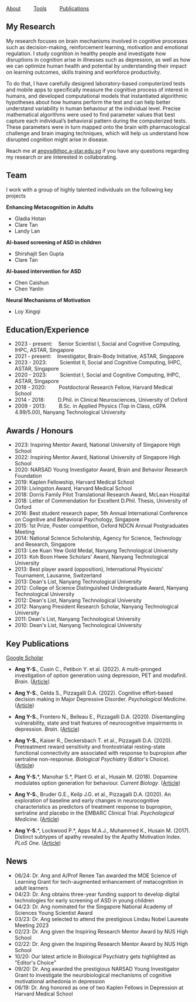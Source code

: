 [About](/index.md) &nbsp;&nbsp;&nbsp;&nbsp;&nbsp;&nbsp;&nbsp; [Tools](/tools.md) &nbsp;&nbsp;&nbsp;&nbsp;&nbsp;&nbsp;&nbsp; [Publications](/publications.md)

## My Research
My research focuses on brain mechanisms involved in cognitive processes such as decision-making, reinforcement learning, motivation and emotional regulation. I study cognition in healthy people and investigate how disruptions in cognition arise in illnesses such as depression, as well as how we can optimize human health and potential by understanding their impact on learning outcomes, skills training and workforce productivity.

To do that, I have carefully designed laboratory-based computerized tests and mobile apps to specifically measure the cognitive process of interest in humans, and developed computational models that instantiated algorithmic hypotheses about how humans perform the test and can help better understand variability in human behaviour at the individual level. Precise mathematical algorithms were used to find parameter values that best capture each individual’s behavioral pattern during the computerized tests. These parameters were in turn mapped onto the brain with pharmacological challenge and brain imaging techniques, which will help us understand how disrupted cognition might arise in disease. 
  
Reach me at angys@ihpc.a-star.edu.sg if you have any questions regarding my research or are interested in collaborating.

## Team
I work with a group of highly talented individuals on the following key projects <br>

**Enhancing Metacognition in Adults** <br>
* Gladia Hotan
* Clare Tan 
* Landy Lan <br>

**AI-based screening of ASD in children** <br>
* Shirshajit Sen Gupta
* Clare Tan <br>

**AI-based intervention for ASD** <br>
* Chen Caishun
* Chen Yanlin <br>

**Neural Mechanisms of Motivation** <br>
* Loy Xingqi


## Education/Experience
* 2023 - present: &nbsp;&nbsp;    Senior Scientist I, Social and Cognitive Computing, IHPC, ASTAR, Singapore
* 2021 - present: &nbsp;&nbsp;    Investigator, Brain-Body Initiative, ASTAR, Singapore
* 2023 - 2023: &nbsp;&nbsp;&nbsp;&nbsp;&nbsp;&nbsp;&nbsp;    Scientist II, Social and Cognitive Computing, IHPC, ASTAR, Singapore
* 2020 - 2023: &nbsp;&nbsp;&nbsp;&nbsp;&nbsp;&nbsp;&nbsp;    Scientist I, Social and Cognitive Computing, IHPC, ASTAR, Singapore 
* 2018 - 2020: &nbsp;&nbsp;&nbsp;&nbsp;&nbsp;&nbsp;&nbsp;   Postdoctoral Research Fellow, Harvard Medical School
* 2014 - 2018: &nbsp;&nbsp;&nbsp;&nbsp;&nbsp;&nbsp;&nbsp; D.Phil. in Clinical Neurosciences, University of Oxford 
* 2009 - 2013: &nbsp;&nbsp;&nbsp;&nbsp;&nbsp;&nbsp;&nbsp; B.Sc. in Applied Physics (Top in Class, cGPA 4.99/5.00), Nanyang Technological University

## Awards / Honours
* 2023: Inspiring Mentor Award, National University of Singapore High School
* 2022: Inspiring Mentor Award, National University of Singapore High School
* 2020: NARSAD Young Investigator Award, Brain and Behavior Research Foundation
* 2019: Kaplen Fellowship, Harvard Medical School 
* 2019: Livingston Award, Harvard Medical School
* 2018: Dorris Family Pilot Translational Research Award, McLean Hospital
* 2018: Letter of Commendation for Excellent D.Phil. Thesis, University of Oxford
* 2016: Best student research paper, 5th Annual International Conference on Cognitive and Behavioral Psychology, Singapore
* 2015: 1st Prize, Poster competition, Oxford NDCN Annual Postgraduates Meeting
* 2014: National Science Scholarship, Agency for Science, Technology and Research, Singapore
* 2013: Lee Kuan Yew Gold Medal, Nanyang Technological University
* 2013: Koh Boon Hwee Scholars' Award, Nanyang Technological University
* 2013: Best player award (opposition), International Physicists' Tournament, Lausanne, Switzerland
* 2013: Dean's List, Nanyang Technological University
* 2012: College of Science Distinguished Undergraduate Award, Nanyang Technological University
* 2012: Dean's List, Nanyang Technological University
* 2012: Nanyang President Research Scholar, Nanyang Technological University
* 2011: Dean's List, Nanyang Technological University
* 2010: Dean's List, Nanyang Technological University

## Key Publications
[Google Scholar](https://scholar.google.co.uk/citations?user=jP_vtYMAAAAJ&hl=en)
* <b>Ang Y-S.</b>, Cusin C., Petibon Y. et al. (2022). A multi-pronged investigation of option generation using depression, PET and modafinil. <i>Brain</i>. ([Article](https://academic.oup.com/brain/article-abstract/145/5/1854/6527662?redirectedFrom=fulltext&login=false)) 

* <b>Ang Y-S.</b>, Gelda S., Pizzagalli D.A. (2022). Cognitive effort-based decision making in Major Depressive Disorder. <i>Psychological Medicine</i>. ([Article](https://www.cambridge.org/core/journals/psychological-medicine/article/abs/cognitive-effortbased-decisionmaking-in-major-depressive-disorder/5A9BB668B20F5929B438E024E4C6A272)) 

* <b>Ang Y-S.</b>, Frontero N., Belleau E., Pizzagalli D.A. (2020). Disentangling vulnerability, state and trait features of neurocognitive impairments in depression. <i>Brain</i>. ([Article](https://academic.oup.com/brain/article-abstract/143/12/3865/5974956?redirectedFrom=fulltext))  

* <b>Ang Y-S.</b>, Kaiser R., Deckersbach T. et al., Pizzagalli D.A. (2020). Pretreatment reward sensitivity and frontostriatal resting-state functional connectivity are associated with response to bupropion after sertraline non-response. <i>Biological Psychiatry</i> (Editor's Choice). ([Article](https://www.sciencedirect.com/science/article/abs/pii/S000632232031516X))  
  
* <b>Ang Y-S.</b>\*, Manohar S.\*, Plant O. et al., Husain M. (2018). Dopamine modulates option generation for behaviour. <i>Current Biology</i>. ([Article](https://www.cell.com/current-biology/fulltext/S0960-9822(18)30427-5))  

* <b>Ang Y-S.</b>, Bruder G.E., Keilp J.G. et al., Pizzagalli D.A. (2020). An exploration of baseline and early changes in neurocognitive characteristics as predictors of treatment response to bupropion, sertraline and placebo in the EMBARC Clinical Trial. <i>Psychological Medicine</i>. ([Article](https://www.cambridge.org/core/journals/psychological-medicine/article/abs/exploration-of-baseline-and-early-changes-in-neurocognitive-characteristics-as-predictors-of-treatment-response-to-bupropion-sertraline-and-placebo-in-the-embarc-clinical-trial/0A70C043039B2ACDA22E1994CA79DE3A))  

* <b>Ang Y-S.</b>\*, Lockwood P.\*, Apps M.A.J., Muhammed K., Husain M. (2017). Distinct subtypes of apathy revealed by the Apathy Motivation Index. <i>PLoS One</i>. ([Article](https://journals.plos.org/plosone/article?id=10.1371/journal.pone.0169938))  

## News
* 06/24: Dr. Ang and A/Prof Renee Tan awarded the MOE Science of Learning Grant for tech-augmented enhancement of metacognition in adult learners 
* 04/23: Dr. Ang obtains three-year funding support to develop digital technologies for early screening of ASD in young children
* 04/23: Dr. Ang nominated for the Singapore National Academy of Sciences Young Scientist Award
* 03/23: Dr. Ang selected to attend the prestigious Lindau Nobel Laureate Meeting 2023
* 02/23: Dr. Ang given the Inspiring Research Mentor Award by NUS High School
* 02/22: Dr. Ang given the Inspiring Research Mentor Award by NUS High School
* 10/20: Our latest article in Biological Psychiatry gets highlighted as "Editor's Choice"  
* 09/20: Dr. Ang awarded the prestigious NARSAD Young Investigator Grant to investigate the neurobiological mechanisms of cognitive motivational anhedonia in depression
* 06/19: Dr. Ang honored as one of two Kaplen Fellows in Depression at Harvard Medical School




